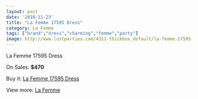 ```yaml
---
layout: post
date: '2016-11-23'
title: "La Femme 17595 Dress"
category: La Femme
tags: ["brand","dress","charming","femme","party"]
image: http://www.lustparties.com/4311-thickbox_default/la-femme-17595-dress.jpg
---
```

La Femme 17595 Dress

On Sales: **$470**
<a href="https://www.lustparties.com/en/la-femme/1437-la-femme-17595-dress.html"><amp-img layout="responsive" width="600" height="600" src="//www.lustparties.com/4311-thickbox_default/la-femme-17595-dress.jpg" alt="La Femme 17595 Dress 0" /></a>
<a href="https://www.lustparties.com/en/la-femme/1437-la-femme-17595-dress.html"><amp-img layout="responsive" width="600" height="600" src="//www.lustparties.com/4312-thickbox_default/la-femme-17595-dress.jpg" alt="La Femme 17595 Dress 1" /></a>

Buy it: [La Femme 17595 Dress](https://www.lustparties.com/en/la-femme/1437-la-femme-17595-dress.html "La Femme 17595 Dress")

View more: [La Femme](https://www.lustparties.com/en/4-la-femme "La Femme")